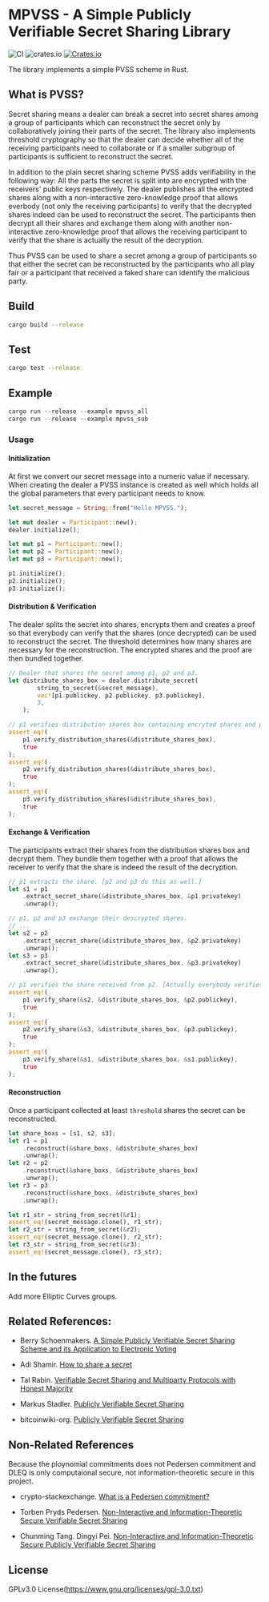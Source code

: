 # MPVSS - A Simple Publicly Verifiable Secret Sharing Library

![CI](https://github.com/AlexiaChen/mpvss-rs/workflows/CI/badge.svg?branch=master) 
![crates.io](https://github.com/AlexiaChen/mpvss-rs/workflows/Release/badge.svg?branch=release)
[![Crates.io](https://img.shields.io/crates/v/mpvss-rs)](https://crates.io/crates/mpvss-rs)

The library implements a simple PVSS scheme in Rust.

## What is PVSS?

Secret sharing means a dealer can break a secret into secret shares among a group of participants which can reconstruct the secret only by collaboratively joining their parts of the secret. The library also implements threshold cryptography so that the dealer can decide whether all of the receiving participants need to collaborate or if a smaller subgroup of participants is sufficient to reconstruct the secret.

In addition to the plain secret sharing scheme PVSS adds verifiability in the following way: All the parts the secret is split into are encrypted with the receivers' public keys respectively. The dealer publishes all the encrypted shares along with a non-interactive zero-knowledge proof that allows everbody (not only the receiving participants) to verify that the decrypted shares indeed can be used to reconstruct the secret. The participants then decrypt all their shares and exchange them along with another non-interactive zero-knowledge proof that allows the receiving participant to verify that the share is actually the result of the decryption.

Thus PVSS can be used to share a secret among a group of participants so that either the secret can be reconstructed by the participants who all play fair or a participant that received a faked share can identify the malicious party.

## Build

```bash
cargo build --release
```

## Test

```bash
cargo test --release
```

## Example

```rust
cargo run --release --example mpvss_all
cargo run --release --example mpvss_sub
```

### Usage

#### Initialization

At first we convert our secret message into a numeric value if necessary. When creating the dealer a PVSS instance is created as well which holds all the global parameters that every participant needs to know.

```rust
let secret_message = String::from("Hello MPVSS.");

let mut dealer = Participant::new();
dealer.initialize();

let mut p1 = Participant::new();
let mut p2 = Participant::new();
let mut p3 = Participant::new();

p1.initialize();
p2.initialize();
p3.initialize();
```

#### Distribution & Verification

The dealer splits the secret into shares, encrypts them and creates a proof so that everybody can verify that the shares (once decrypted) can be used to reconstruct the secret. The threshold determines how many shares are necessary for the reconstruction. The encrypted shares and the proof are then bundled together.

```rust
// Dealer that shares the secret among p1, p2 and p3.
let distribute_shares_box = dealer.distribute_secret(
        string_to_secret(&secret_message),
        vec![p1.publickey, p2.publickey, p3.publickey],
        3,
    );

// p1 verifies distribution shares box containing encryted shares and proof of zero-knowlege. [p2 and p3 do this as well.]
assert_eq!(
    p1.verify_distribution_shares(&distribute_shares_box),
    true
);
assert_eq!(
    p2.verify_distribution_shares(&distribute_shares_box),
    true
);
assert_eq!(
    p3.verify_distribution_shares(&distribute_shares_box),
    true
);
```

#### Exchange & Verification

The participants extract their shares from the distribution shares box and decrypt them. They bundle them together with a proof that allows the receiver to verify that the share is indeed the result of the decryption.

```rust
// p1 extracts the share. [p2 and p3 do this as well.]
let s1 = p1
    .extract_secret_share(&distribute_shares_box, &p1.privatekey)
    .unwrap();

// p1, p2 and p3 exchange their descrypted shares.
// ...
let s2 = p2
    .extract_secret_share(&distribute_shares_box, &p2.privatekey)
    .unwrap();
let s3 = p3
    .extract_secret_share(&distribute_shares_box, &p3.privatekey)
    .unwrap();

// p1 verifies the share received from p2. [Actually everybody verifies every received share.]
assert_eq!(
    p1.verify_share(&s2, &distribute_shares_box, &p2.publickey),
    true
);
assert_eq!(
    p2.verify_share(&s3, &distribute_shares_box, &p3.publickey),
    true
);
assert_eq!(
    p3.verify_share(&s1, &distribute_shares_box, &s1.publickey),
    true
);
```

#### Reconstruction

Once a participant collected at least `threshold` shares the secret can be reconstructed.

```rust
let share_boxs = [s1, s2, s3];
let r1 = p1
    .reconstruct(&share_boxs, &distribute_shares_box)
    .unwrap();
let r2 = p2
    .reconstruct(&share_boxs, &distribute_shares_box)
    .unwrap();
let r3 = p3
    .reconstruct(&share_boxs, &distribute_shares_box)
    .unwrap();

let r1_str = string_from_secret(&r1);
assert_eq!(secret_message.clone(), r1_str);
let r2_str = string_from_secret(&r2);
assert_eq!(secret_message.clone(), r2_str);
let r3_str = string_from_secret(&r3);
assert_eq!(secret_message.clone(), r3_str);
```

## In the futures

Add more Elliptic Curves groups.

## Related References:

- Berry Schoenmakers. [A Simple Publicly Verifiable Secret Sharing Scheme and its Application to Electronic Voting](https://www.win.tue.nl/~berry/papers/crypto99.pdf)

- Adi Shamir. [How to share a secret](http://users.cms.caltech.edu/~vidick/teaching/101_crypto/Shamir1979.pdf)

- Tal Rabin. [Verifiable Secret Sharing and Multiparty Protocols with Honest Majority](https://www.cs.umd.edu/users/gasarch/TOPICS/secretsharing/rabinVSS.pdf)

- Markus Stadler. [Publicly Verifiable Secret Sharing](https://link.springer.com/content/pdf/10.1007%2F3-540-68339-9_17.pdf)

- bitcoinwiki-org. [Publicly Verifiable Secret Sharing](https://en.bitcoinwiki.org/wiki/Publicly_Verifiable_Secret_Sharing)

## Non-Related References

Because the ploynomial commitments does not Pedersen commitment and DLEQ is only computaional secure, not information-theoretic secure in this project.

- crypto-stackexchange. [What is a Pedersen commitment?](https://crypto.stackexchange.com/questions/64437/what-is-a-pedersen-commitment)

- Torben Pryds Pedersen. [Non-Interactive and Information-Theoretic Secure Verifiable Secret Sharing](https://link.springer.com/content/pdf/10.1007%2F3-540-46766-1_9.pdf)

- Chunming Tang. Dingyi Pei. [Non-Interactive and Information-Theoretic Secure Publicly Verifiable Secret Sharing](https://eprint.iacr.org/2004/201.pdf)

## License

GPLv3.0 License(https://www.gnu.org/licenses/gpl-3.0.txt)
